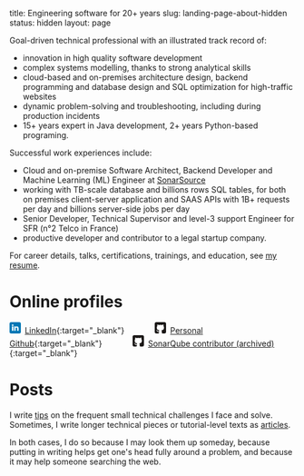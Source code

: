 title: Engineering software for 20+ years
slug: landing-page-about-hidden
status: hidden
layout: page

Goal-driven technical professional with an illustrated track record of:

* innovation in high quality software development
* complex systems modelling, thanks to strong analytical skills
* cloud-based and on-premises architecture design, backend programming and database design and SQL optimization for high-traffic websites
* dynamic problem-solving and troubleshooting, including during production incidents
* 15+ years expert in Java development, 2+ years Python-based programing.

Successful work experiences include:

* Cloud and on-premise Software Architect, Backend Developer and Machine Learning (ML) Engineer at [SonarSource](https://www.sonarsource.com/)
* working with TB-scale database and billions rows SQL tables, for both on premises client-server application and SAAS APIs with 1B+ requests per day and billions server-side jobs per day
* Senior Developer, Technical Supervisor and level-3 support Engineer for SFR (n°2 Telco in France)
* productive developer and contributor to a legal startup company.

For career details, talks, certifications, trainings, and education, see [my resume]({filename}/pages/resume.md).

# Online profiles

<svg style="height:20px; width:20px; margin-right:3px" xmlns="http://www.w3.org/2000/svg" aria-label="LinkedIn" role="img" viewBox="0 0 512 512" fill="#fff"><rect width="512" height="512" rx="15%" fill="#0077b5"/><circle cx="142" cy="138" r="37"/><path stroke="#fff" stroke-width="66" d="M244 194v198M142 194v198"/><path d="M276 282c0-20 13-40 36-40 24 0 33 18 33 45v105h66V279c0-61-32-89-76-89-34 0-51 19-59 32"/></svg>
[LinkedIn](https://linkedin.com/in/sebastien-lesaint){:target="_blank"}
<svg style="height:20px; width:20px; margin-left:50px; margin-right:3px" xmlns="http://www.w3.org/2000/svg" aria-label="GitHub" role="img" viewBox="0 0 512 512"><rect width="512" height="512" rx="15%" fill="#1B1817"/><path fill="#fff" d="M335 499c14 0 12 17 12 17H165s-2-17 12-17c13 0 16-6 16-12l-1-50c-71 16-86-28-86-28-12-30-28-37-28-37-24-16 1-16 1-16 26 2 40 26 40 26 22 39 59 28 74 22 2-17 9-28 16-35-57-6-116-28-116-126 0-28 10-51 26-69-3-6-11-32 3-67 0 0 21-7 70 26 42-12 86-12 128 0 49-33 70-26 70-26 14 35 6 61 3 67 16 18 26 41 26 69 0 98-60 120-117 126 10 8 18 24 18 48l-1 70c0 6 3 12 16 12z"/></svg>
[Personal Github](https://github.com/lesaint){:target="_blank"}
<svg style="height:20px; width:20px; margin-left:50px; margin-right:3px" xmlns="http://www.w3.org/2000/svg" aria-label="GitHub" role="img" viewBox="0 0 512 512"><rect width="512" height="512" rx="15%" fill="#1B1817"/><path fill="#fff" d="M335 499c14 0 12 17 12 17H165s-2-17 12-17c13 0 16-6 16-12l-1-50c-71 16-86-28-86-28-12-30-28-37-28-37-24-16 1-16 1-16 26 2 40 26 40 26 22 39 59 28 74 22 2-17 9-28 16-35-57-6-116-28-116-126 0-28 10-51 26-69-3-6-11-32 3-67 0 0 21-7 70 26 42-12 86-12 128 0 49-33 70-26 70-26 14 35 6 61 3 67 16 18 26 41 26 69 0 98-60 120-117 126 10 8 18 24 18 48l-1 70c0 6 3 12 16 12z"/></svg>
[SonarQube contributor (archived)](https://github.com/SonarSource/sonarqube/commits/master/?author=sns-seb){:target="_blank"}

# Posts

I write [tips]({static}/categories.html#tips-ref) on the frequent small technical challenges I face and solve. Sometimes, I write longer technical pieces or tutorial-level texts as [articles]({static}/categories.html#articles-ref).

In both cases, I do so because I may look them up someday, because putting in writing helps get one's head fully around a problem, and because it may help someone searching the web.